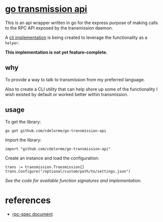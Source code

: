 
# [go transmission api](https://github.com/cdelorme/go-transmission-api)

This is an api wrapper written in go for the express purpose of making calls to the RPC API exposed by the transmission daemon.

A [cli implementation](cmd/go-transmission-helper) is being created to leverage the functionality as a `helper`.

**This implementation is not yet feature-complete.**


## why

To provide a way to talk to transmission from my preferred language.

Also to create a CLI utility that can help shore up some of the functionality I wish existed by default or worked better within transmission.


## usage

To get the library:

	go get github.com/cdelorme/go-transmission-api

Import the library:

	import "github.com/cdelorme/go-transmission-api"

Create an instance and load the configuration:

	trans := transmission.Transmission{}
	trans.Configure("/optional/custom/path/to/settings.json")

_See the code for available function signatures and implementation._


# references

- [rpc-spec document](https://trac.transmissionbt.com/browser/trunk/extras/rpc-spec.txt)
